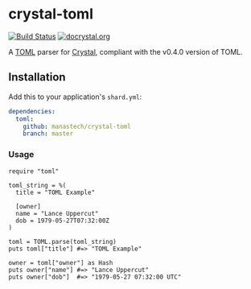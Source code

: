 # crystal-toml

[![Build Status](https://travis-ci.org/manastech/crystal-toml.png)](https://travis-ci.org/manastech/crystal-toml) [![docrystal.org](http://docrystal.org/badge.svg?style=round)](http://docrystal.org/github.com/manastech/crystal-toml>)

A [TOML](https://github.com/toml-lang/toml) parser for [Crystal](http://crystal-lang.org/), compliant with the v0.4.0 version of TOML.

## Installation

Add this to your application's `shard.yml`:

```yaml
dependencies:
  toml:
    github: manastech/crystal-toml
    branch: master
```

### Usage

```crystal
require "toml"

toml_string = %(
  title = "TOML Example"

  [owner]
  name = "Lance Uppercut"
  dob = 1979-05-27T07:32:00Z
)

toml = TOML.parse(toml_string)
puts toml["title"] #=> "TOML Example"

owner = toml["owner"] as Hash
puts owner["name"] #=> "Lance Uppercut"
puts owner["dob"]  #=> "1979-05-27 07:32:00 UTC"
```
